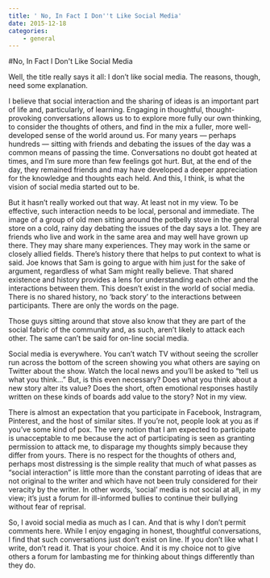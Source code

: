 ```yaml
---
title: ' No, In Fact I Don''t Like Social Media'
date: 2015-12-18
categories:
    - general
---
```

#No, In Fact I Don't Like Social Media

Well, the title really says it all: I don&#8217;t like social media. The reasons, though, need some explanation.

I believe that social interaction and the sharing of ideas is an important part of life and, particularly, of learning. Engaging in thoughtful, thought-provoking conversations allows us to to explore more fully our own thinking, to consider the thoughts of others, and find in the mix a fuller, more well-developed sense of the world around us. For many years &#8212; perhaps hundreds &#8212; sitting with friends and debating the issues of the day was a common means of passing the time. Conversations no doubt got heated at times, <!-- more -->and I&#8217;m sure more than few feelings got hurt. But, at the end of the day, they remained friends and may have developed a deeper appreciation for the knowledge and thoughts each held. And this, I think, is what the vision of social media started out to be.

But it hasn&#8217;t really worked out that way. At least not in my view. To be effective, such interaction needs to be local, personal and immediate. The image of a group of old men sitting around the potbelly stove in the general store on a cold, rainy day debating the issues of the day says a lot. They are friends who live and work in the same area and may well have grown up there. They may share many experiences. They may work in the same or closely allied fields. There&#8217;s history there that helps to put context to what is said. Joe knows that Sam is going to argue with him just for the sake of argument, regardless of what Sam might really believe. That shared existence and history provides a lens for understanding each other and the interactions between them. This doesn&#8217;t exist in the world of social media. There is no shared history, no &#8216;back story&#8217; to the interactions between participants. There are only the words on the page.

Those guys sitting around that stove also know that they are part of the social fabric of the community and, as such, aren&#8217;t likely to attack each other. The same can’t be said for on-line social media.

Social media is everywhere. You can&#8217;t watch TV without seeing the scroller run across the bottom of the screen showing you what others are saying on Twitter about the show. Watch the local news and you&#8217;ll be asked to &#8220;tell us what you think…” But, is this even necessary? Does what you think about a new story alter its value? Does the short, often emotional responses hastily written on these kinds of boards add value to the story? Not in my view.

There is almost an expectation that you participate in Facebook, Instragram, Pinterest, and the host of similar sites. If you&#8217;re not, people look at you as if you&#8217;ve some kind of pox. The very notion that I am expected to participate is unacceptable to me because the act of participating is seen as granting permission to attack me, to disparage my thoughts simply because they differ from yours. There is no respect for the thoughts of others and, perhaps most distressing is the simple reality that much of what passes as “social interaction” is little more than the constant parroting of ideas that are not original to the writer and which have not been truly considered for their veracity by the writer. In other words, ‘social’ media is not social at all, in my view; it’s just a forum for ill-informed bullies to continue their bullying without fear of reprisal.

So, I avoid social media as much as I can. And that is why I don’t permit comments here. While I enjoy engaging in honest, thoughtful conversations, I find that such conversations just don’t exist on line. If you don’t like what I write, don’t read it. That is your choice. And it is my choice not to give others a forum for lambasting me for thinking about things differently than they do.
